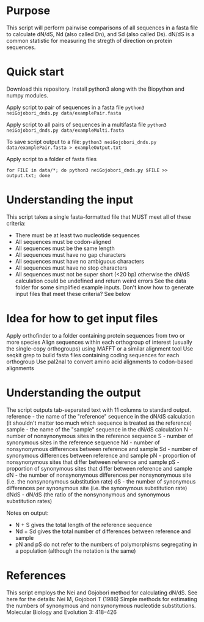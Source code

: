 # Purpose
This script will perform pairwise comparisons of all sequences in a fasta file to calculate dN/dS, Nd (also called Dn), and Sd (also called Ds). dN/dS is a common statistic for measuring the stregth of direction on protein sequences.

# Quick start
Download this repository. Install python3 along with the Biopython and numpy modules.

Apply script to pair of sequences in a fasta file
`python3 neiGojobori_dnds.py data/examplePair.fasta`

Apply script to all pairs of sequences in a multifasta file
`python3 neiGojobori_dnds.py data/exampleMulti.fasta`

To save script output to a file:
`python3 neiGojobori_dnds.py data/examplePair.fasta > exampleOutput.txt`

Apply script to a folder of fasta files
```
for FILE in data/*; do python3 neiGojobori_dnds.py $FILE >> output.txt; done
```

# Understanding the input
This script takes a single fasta-formatted file that MUST meet all of these criteria:
* There must be at least two nucleotide sequences
* All sequences must be codon-aligned
* All sequences must be the same length
* All sequences must have no gap characters
* All sequences must have no ambiguous characters
* All sequences must have no stop characters
* All sequences must not be super short (<20 bp) otherwise the dN/dS calculation could be undefined and return weird errors
See the data folder for some simplified example inputs.
Don't know how to generate input files that meet these criteria? See below

# Idea for how to get input files
Apply orthofinder to a folder containing protein sequences from two or more species
Align sequences within each orthogroup of interest (usually the single-copy orthogroups) using MAFFT or a similar alignment tool
Use seqkit grep to build fasta files containing coding sequences for each orthogroup
Use pal2nal to convert amino acid alignments to codon-based alignments

# Understanding the output
The script outputs tab-separated text with 11 columns to standard output.
reference - the name of the "reference" sequence in the dN/dS calculation (it shouldn't matter too much which sequence is treated as the reference)
sample - the name of the "sample" sequence in the dN/dS calculation 
N - number of nonsynonymous sites in the reference sequence
S - number of synonymous sites in the reference sequence
Nd - number of nonsynonymous differences between reference and sample
Sd - number of synonymous differences between reference and sample
pN - proportion of nonsynonymous sites that differ between reference and sample
pS - proportion of synonymous sites that differ between reference and sample
dN - the number of nonsynonymous differences per nonsynonymous site (i.e. the nonsynonymous substitution rate)
dS - the number of synonymous differences per synonymous site (i.e. the synonymous substitution rate)
dNdS - dN/dS (the ratio of the nonsynonymous and synonymous substitution rates)

Notes on output:
* N + S gives the total length of the reference sequence
* Nd + Sd gives the total number of differences between reference and sample
* pN and pS do not refer to the numbers of polymorphisms segregating in a population (although the notation is the same)

# References
This script employs the Nei and Gojobori method for calculating dN/dS. See here for the details:
Nei M, Gojobori T (1986) Simple methods for estimating the numbers of synonymous and nonsynonymous nucleotide substitutions. Molecular Biology and Evolution 3: 418–426
